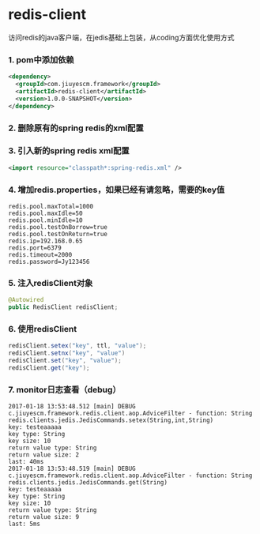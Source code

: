 # redis-client
访问redis的java客户端，在jedis基础上包装，从coding方面优化使用方式 

### 1. pom中添加依赖
``` xml
<dependency>
  <groupId>com.jiuyescm.framework</groupId>
  <artifactId>redis-client</artifactId>
  <version>1.0.0-SNAPSHOT</version>
</dependency>
```

### 2. 删除原有的spring redis的xml配置

### 3. 引入新的spring redis xml配置
``` xml
<import resource="classpath*:spring-redis.xml" />
```

### 4. 增加redis.properties，如果已经有请忽略，需要的key值
```
redis.pool.maxTotal=1000
redis.pool.maxIdle=50
redis.pool.minIdle=10
redis.pool.testOnBorrow=true
redis.pool.testOnReturn=true
redis.ip=192.168.0.65
redis.port=6379
redis.timeout=2000
redis.password=Jy123456
```

### 5. 注入redisClient对象
``` java
@Autowired
public RedisClient redisClient;
```

### 6. 使用redisClient
``` java
redisClient.setex("key", ttl, "value");
redisClient.setnx("key", "value")
redisClient.set("key", "value");
redisClient.get("key");
```

### 7. monitor日志查看（debug）
```
2017-01-18 13:53:48.512 [main] DEBUG c.jiuyescm.framework.redis.client.aop.AdviceFilter - function: String redis.clients.jedis.JedisCommands.setex(String,int,String)
key: testeaaaaa
key type: String
key size: 10
return value type: String
return value size: 2
last: 40ms
2017-01-18 13:53:48.519 [main] DEBUG c.jiuyescm.framework.redis.client.aop.AdviceFilter - function: String redis.clients.jedis.JedisCommands.get(String)
key: testeaaaaa
key type: String
key size: 10
return value type: String
return value size: 9
last: 5ms
```
